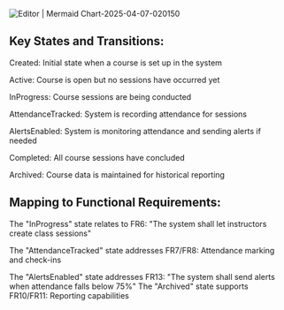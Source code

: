 ![Editor | Mermaid Chart-2025-04-07-020150](https://github.com/user-attachments/assets/91b11fd2-3322-4d0b-a79d-f316c55afe13)

## Key States and Transitions:


Created: Initial state when a course is set up in the system

Active: Course is open but no sessions have occurred yet

InProgress: Course sessions are being conducted

AttendanceTracked: System is recording attendance for sessions

AlertsEnabled: System is monitoring attendance and sending alerts if needed

Completed: All course sessions have concluded

Archived: Course data is maintained for historical reporting

## Mapping to Functional Requirements:

The "InProgress" state relates to FR6: "The system shall let instructors create class sessions"

The "AttendanceTracked" state addresses FR7/FR8: Attendance marking and check-ins

The "AlertsEnabled" state addresses FR13: "The system shall send alerts when attendance falls below 75%"
The "Archived" state supports FR10/FR11: Reporting capabilities
